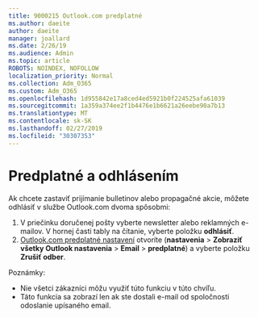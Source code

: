 ```yaml
---
title: 9000215 Outlook.com predplatné
ms.author: daeite
author: daeite
manager: joallard
ms.date: 2/26/19
ms.audience: Admin
ms.topic: article
ROBOTS: NOINDEX, NOFOLLOW
localization_priority: Normal
ms.collection: Adm_O365
ms.custom: Adm_O365
ms.openlocfilehash: 1d955842e17a8ced4ed5921b0f224525afa61039
ms.sourcegitcommit: 1a359a374ee2f1b4476e1b6621a26eebe90a7b13
ms.translationtype: MT
ms.contentlocale: sk-SK
ms.lasthandoff: 02/27/2019
ms.locfileid: "30307353"
---
```

# <a name="subscriptions-and-unsubscribing"></a>Predplatné a odhlásením

Ak chcete zastaviť prijímanie bulletinov alebo propagačné akcie, môžete odhlásiť v službe Outlook.com dvoma spôsobmi:

1. V priečinku doručenej pošty vyberte newsletter alebo reklamných e-mailov. V hornej časti tably na čítanie, vyberte položku **odhlásiť**.
2. [Outlook.com predplatné nastavení](https://outlook.live.com/mail/options/mail/brandsSubscriptions) otvoríte (**nastavenia** > **Zobraziť všetky Outlook nastavenia** > **Email** > **predplatné**) a vyberte položku **Zrušiť odber**.

Poznámky:

- Nie všetci zákazníci môžu využiť túto funkciu v túto chvíľu.
- Táto funkcia sa zobrazí len ak ste dostali e-mail od spoločnosti odoslanie upísaného email.